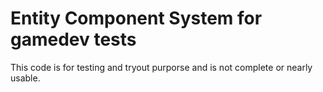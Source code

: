 Entity Component System for gamedev tests
=============
This code is for testing and tryout purporse and is not complete or nearly usable.
